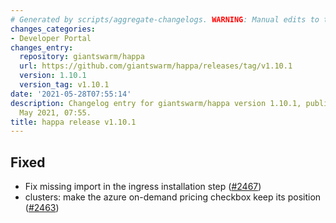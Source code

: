 ```yaml
---
# Generated by scripts/aggregate-changelogs. WARNING: Manual edits to this files will be overwritten.
changes_categories:
- Developer Portal
changes_entry:
  repository: giantswarm/happa
  url: https://github.com/giantswarm/happa/releases/tag/v1.10.1
  version: 1.10.1
  version_tag: v1.10.1
date: '2021-05-28T07:55:14'
description: Changelog entry for giantswarm/happa version 1.10.1, published on 28
  May 2021, 07:55.
title: happa release v1.10.1
---
```


## Fixed

- Fix missing import in the ingress installation step ([#2467](https://github.com/giantswarm/happa/pull/2467))
- clusters: make the azure on-demand pricing checkbox keep its position ([#2463](https://github.com/giantswarm/happa/pull/2463))

